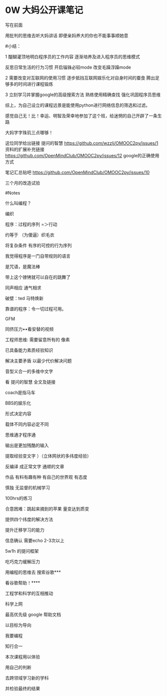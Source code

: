 # 0W 大妈公开课笔记

写在前面

用批判的思维去听大妈讲话
即便亲妈养大的你也不能事事顺她意


#小结：

1 醍醐灌顶地明白程序员的工作内容
逐渐培养及进入程序员的思维模式

 反思日常生活的行为习惯
开启锱铢必较mode 改变毛躁浮躁mode


2 需要改变对互联网的使用习惯
逐步抵挡互联网娱乐化对自身时间的蚕食
腾出足够多的时间进行课程锻炼

3 立刻学习并掌握google的高级搜索方法
熟练使用精确查找
强化巩固程序员思维

综上，为自己设立的课程远景是能使用python进行网络信息的筛选和过滤。


感觉自己无！比！幸运、明智及荣幸地参加了这个班，给迷惘的自己开辟了一条生路


大妈字字珠玑三点哪够！

这位同学给出链接 提问的智慧
https://github.com/wzzlj/OMOOC2py/issues/1
资料的扩展补充链接
https://github.com/OpenMindClub/OMOOC2py/issues/12
google的正确使用方式


笔记汇总贴吧
https://github.com/OpenMindClub/OMOOC2py/issues/10












三个月的改造试验



#Notes



什么叫编程？



编织



程序：过程的序列 =＞行动    

约等于 （为傻逼）织毛衣

将复杂条件 有序的可控的行为序列





我觉得程序是一门自带规则的语言

是咒语，是魔法棒

带上这个镣铐就可以自在的跳舞了



同声相应 通气相求

破壁：ted 马特焕新



靠谱的程序：令一切过程可用。

GFM

同侪压力••看安替的视频







工程师思维: 需要留意所有的 像素



已具备能力素质经验知识



解决主要矛盾 以最少代价解决问题



音型义合一的多维中文字



看  提问的智慧  全文及链接



coach是指马车

BBS的娱乐化



形式决定内容

载体不同内容必定不同



思维通才程序通



输出是更加残酷的输入



提取经验变文字 ）（立体网状的多纬度经验）

反编译 成正常文字 通顺的文章

作品 有料有趣有种 有自己的世界观 有态度

慎独 无监督的机械学习



100hrs的练习



合意困难：跳起来摘到的苹果 量变达到质变



提供四个纬度的解决方法

提升迁移学习的能力



信息确认 需要echo 2-3次以上



5w1h 的提问框架 



吃巧克力缓解压力



用编程的思维去 搜索谷歌***

看谷歌帮助！****



工程学和科学的互相推动



科学上网


最高优先级
google 帮助文档


以目标为导向

我要编程

知行合一



本次课程用以体验

用自己的判断

去跨领域学习新的学科

并检验最终的结果
